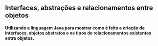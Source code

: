 <h2>Interfaces, abstrações e relacionamentos entre objetos</h2>
<h4>Utilizando a linguagem <strong>Java</strong> para mostrar como é feito a criação de interfaces, objetos abstratos e os tipos de relacionamentos existentes entre objetos.</h4>



